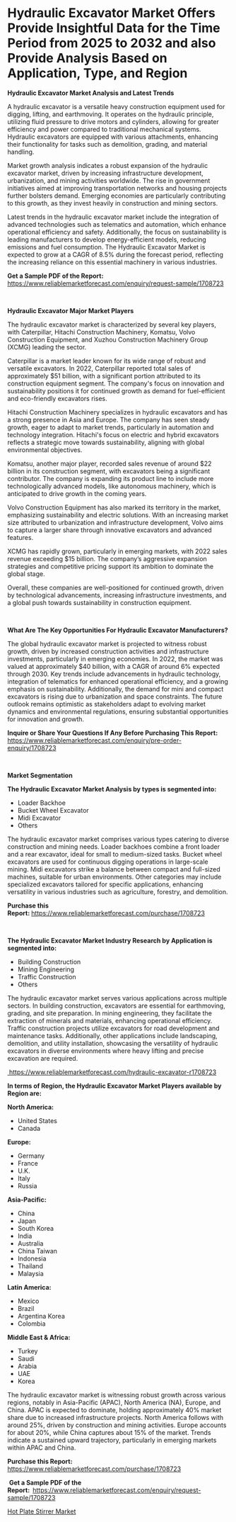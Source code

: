 <p><h1>Hydraulic Excavator Market Offers Provide Insightful Data for the Time Period from 2025 to 2032 and also Provide Analysis Based on Application, Type, and Region</h1></p><p><strong>Hydraulic Excavator Market Analysis and Latest Trends</strong></p>
<p><p>A hydraulic excavator is a versatile heavy construction equipment used for digging, lifting, and earthmoving. It operates on the hydraulic principle, utilizing fluid pressure to drive motors and cylinders, allowing for greater efficiency and power compared to traditional mechanical systems. Hydraulic excavators are equipped with various attachments, enhancing their functionality for tasks such as demolition, grading, and material handling.</p><p>Market growth analysis indicates a robust expansion of the hydraulic excavator market, driven by increasing infrastructure development, urbanization, and mining activities worldwide. The rise in government initiatives aimed at improving transportation networks and housing projects further bolsters demand. Emerging economies are particularly contributing to this growth, as they invest heavily in construction and mining sectors.</p><p>Latest trends in the hydraulic excavator market include the integration of advanced technologies such as telematics and automation, which enhance operational efficiency and safety. Additionally, the focus on sustainability is leading manufacturers to develop energy-efficient models, reducing emissions and fuel consumption. The Hydraulic Excavator Market is expected to grow at a CAGR of 8.5% during the forecast period, reflecting the increasing reliance on this essential machinery in various industries.</p></p>
<p><strong>Get a Sample PDF of the Report:&nbsp;</strong> <a href="https://www.reliablemarketforecast.com/enquiry/request-sample/1708723?utm_campaign=2200&utm_medium=2&utm_source=Github&utm_content=ia&utm_term=20022025&utm_id=hydraulic-excavator">https://www.reliablemarketforecast.com/enquiry/request-sample/1708723</a></p>
<p>&nbsp;</p>
<p><strong>Hydraulic Excavator Major Market Players</strong></p>
<p><p>The hydraulic excavator market is characterized by several key players, with Caterpillar, Hitachi Construction Machinery, Komatsu, Volvo Construction Equipment, and Xuzhou Construction Machinery Group (XCMG) leading the sector. </p><p>Caterpillar is a market leader known for its wide range of robust and versatile excavators. In 2022, Caterpillar reported total sales of approximately $51 billion, with a significant portion attributed to its construction equipment segment. The company's focus on innovation and sustainability positions it for continued growth as demand for fuel-efficient and eco-friendly excavators rises.</p><p>Hitachi Construction Machinery specializes in hydraulic excavators and has a strong presence in Asia and Europe. The company has seen steady growth, eager to adapt to market trends, particularly in automation and technology integration. Hitachi's focus on electric and hybrid excavators reflects a strategic move towards sustainability, aligning with global environmental objectives.</p><p>Komatsu, another major player, recorded sales revenue of around $22 billion in its construction segment, with excavators being a significant contributor. The company is expanding its product line to include more technologically advanced models, like autonomous machinery, which is anticipated to drive growth in the coming years.</p><p>Volvo Construction Equipment has also marked its territory in the market, emphasizing sustainability and electric solutions. With an increasing market size attributed to urbanization and infrastructure development, Volvo aims to capture a larger share through innovative excavators and advanced features.</p><p>XCMG has rapidly grown, particularly in emerging markets, with 2022 sales revenue exceeding $15 billion. The company’s aggressive expansion strategies and competitive pricing support its ambition to dominate the global stage.</p><p>Overall, these companies are well-positioned for continued growth, driven by technological advancements, increasing infrastructure investments, and a global push towards sustainability in construction equipment.</p></p>
<p>&nbsp;</p>
<p><strong>What Are The Key Opportunities For Hydraulic Excavator Manufacturers?</strong></p>
<p><p>The global hydraulic excavator market is projected to witness robust growth, driven by increased construction activities and infrastructure investments, particularly in emerging economies. In 2022, the market was valued at approximately $40 billion, with a CAGR of around 6% expected through 2030. Key trends include advancements in hydraulic technology, integration of telematics for enhanced operational efficiency, and a growing emphasis on sustainability. Additionally, the demand for mini and compact excavators is rising due to urbanization and space constraints. The future outlook remains optimistic as stakeholders adapt to evolving market dynamics and environmental regulations, ensuring substantial opportunities for innovation and growth.</p></p>
<p><strong>Inquire or Share Your Questions If Any Before Purchasing This Report:</strong> <a href="https://www.reliablemarketforecast.com/enquiry/pre-order-enquiry/1708723?utm_campaign=2200&utm_medium=2&utm_source=Github&utm_content=ia&utm_term=20022025&utm_id=hydraulic-excavator">https://www.reliablemarketforecast.com/enquiry/pre-order-enquiry/1708723</a></p>
<p>&nbsp;</p>
<p><strong>Market Segmentation</strong></p>
<p><strong>The Hydraulic Excavator Market Analysis by types is segmented into:</strong></p>
<p><ul><li>Loader Backhoe</li><li>Bucket Wheel Excavator</li><li>Midi Excavator</li><li>Others</li></ul></p>
<p><p>The hydraulic excavator market comprises various types catering to diverse construction and mining needs. Loader backhoes combine a front loader and a rear excavator, ideal for small to medium-sized tasks. Bucket wheel excavators are used for continuous digging operations in large-scale mining. Midi excavators strike a balance between compact and full-sized machines, suitable for urban environments. Other categories may include specialized excavators tailored for specific applications, enhancing versatility in various industries such as agriculture, forestry, and demolition.</p></p>
<p><strong>Purchase this Report:&nbsp;</strong><a href="https://www.reliablemarketforecast.com/purchase/1708723?utm_campaign=2200&utm_medium=2&utm_source=Github&utm_content=ia&utm_term=20022025&utm_id=hydraulic-excavator">https://www.reliablemarketforecast.com/purchase/1708723</a></p>
<p>&nbsp;</p>
<p><strong>The Hydraulic Excavator Market Industry Research by Application is segmented into:</strong></p>
<p><ul><li>Building Construction</li><li>Mining Engineering</li><li>Traffic Construction</li><li>Others</li></ul></p>
<p><p>The hydraulic excavator market serves various applications across multiple sectors. In building construction, excavators are essential for earthmoving, grading, and site preparation. In mining engineering, they facilitate the extraction of minerals and materials, enhancing operational efficiency. Traffic construction projects utilize excavators for road development and maintenance tasks. Additionally, other applications include landscaping, demolition, and utility installation, showcasing the versatility of hydraulic excavators in diverse environments where heavy lifting and precise excavation are required.</p></p>
<p><a href="https://www.reliablemarketforecast.com/hydraulic-excavator-r1708723?utm_campaign=2200&utm_medium=2&utm_source=Github&utm_content=ia&utm_term=20022025&utm_id=hydraulic-excavator">&nbsp;https://www.reliablemarketforecast.com/hydraulic-excavator-r1708723</a></p>
<p><strong>In terms of Region, the Hydraulic Excavator Market Players available by Region are:</strong></p>
<p>
    <p> <strong> North America: </strong>
        <ul>
            <li>United States</li>
            <li>Canada</li>
        </ul>
        </p> 
    <p> <strong> Europe: </strong>
        <ul>
            <li>Germany</li>
            <li>France</li>
            <li>U.K.</li>
            <li>Italy</li>
            <li>Russia</li>
        </ul>
        </p> 
    <p> <strong> Asia-Pacific: </strong>
        <ul>
            <li>China</li>
            <li>Japan</li>
            <li>South Korea</li>
            <li>India</li>
            <li>Australia</li>
            <li>China Taiwan</li>
            <li>Indonesia</li>
            <li>Thailand</li>
            <li>Malaysia</li>
        </ul>
        </p> 
    <p> <strong> Latin America: </strong>
        <ul>
            <li>Mexico</li>
            <li>Brazil</li>
            <li>Argentina Korea</li>
            <li>Colombia</li>
        </ul>
        </p> 
    <p> <strong> Middle East & Africa: </strong>
        <ul>
            <li>Turkey</li>
            <li>Saudi</li>
            <li>Arabia</li>
            <li>UAE</li>
            <li>Korea</li>
        </ul>
    </p>
    </p>
<p><p>The hydraulic excavator market is witnessing robust growth across various regions, notably in Asia-Pacific (APAC), North America (NA), Europe, and China. APAC is expected to dominate, holding approximately 40% market share due to increased infrastructure projects. North America follows with around 25%, driven by construction and mining activities. Europe accounts for about 20%, while China captures about 15% of the market. Trends indicate a sustained upward trajectory, particularly in emerging markets within APAC and China.</p></p>
<p><strong>Purchase this Report: </strong><a href="https://www.reliablemarketforecast.com/purchase/1708723?utm_campaign=2200&utm_medium=2&utm_source=Github&utm_content=ia&utm_term=20022025&utm_id=hydraulic-excavator">https://www.reliablemarketforecast.com/purchase/1708723</a></p>
<p>&nbsp;<strong>Get a Sample PDF of the Report:&nbsp;&nbsp;</strong><a href="https://www.reliablemarketforecast.com/enquiry/request-sample/1708723?utm_campaign=2200&utm_medium=2&utm_source=Github&utm_content=ia&utm_term=20022025&utm_id=hydraulic-excavator">https://www.reliablemarketforecast.com/enquiry/request-sample/1708723</a></p>
<p><strong></strong></p>
<p><p><a href="https://github.com/MonroeBullock54/Market-Research-Report-List-1/blob/main/hot-plate-stirrer-market.md?utm_campaign=2200&utm_medium=2&utm_source=Github&utm_content=ia&utm_term=20022025&utm_id=hydraulic-excavator">Hot Plate Stirrer Market</a></p></p>